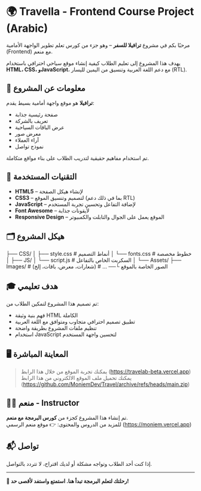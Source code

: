 # 🌍 Travella - Frontend Course Project (Arabic)

مرحبًا بكم في مشروع **ترافيلا للسفر** – وهو جزء من كورس تعلم تطوير الواجهة الأمامية (Frontend) مع منعم.

يهدف هذا المشروع إلى تعليم الطلاب كيفية إنشاء موقع سياحي احترافي باستخدام **HTML، CSS، وJavaScript**، مع دعم اللغة العربية وتنسيق من اليمين لليسار (RTL).

## 📌 معلومات عن المشروع

**ترافيلا** هو موقع واجهة أمامية بسيط يقدم:
- صفحة رئيسية جذابة
- تعريف بالشركة
- عرض الباقات السياحية
- معرض صور
- آراء العملاء
- نموذج تواصل

تم استخدام مفاهيم حقيقية لتدريب الطلاب على بناء مواقع متكاملة.

## 🧰 التقنيات المستخدمة

- **HTML5** – لإنشاء هيكل الصفحة
- **CSS3** – لتصميم وتنسيق الموقع (بما في ذلك دعم RTL)
- **JavaScript** – لإضافة التفاعل وتحسين تجربة المستخدم
- **Font Awesome** – لأيقونات جذابة
- **Responsive Design** – الموقع يعمل على الجوال والتابلت والكمبيوتر

## 🗂️ هيكل المشروع

├── CSS/
│ ├── style.css # أنماط التصميم
│ └── fonts.css # خطوط مخصصة
│
├── JS/
│ └── script.js # السكربت الخاص بالتفاعل
│
└── Assets/
├── Images/ # الصور الخاصة بالموقع
└── ... # (شعارات، معرض، باقات، إلخ)


## 🎓 هدف تعليمي

تم تصميم هذا المشروع لتمكين الطلاب من:

- فهم بنية وثيقة HTML الكاملة
- تطبيق تصميم احترافي متجاوب ومتوافق مع اللغة العربية
- تنظيم ملفات المشروع بطريقة واضحة
- استخدام JavaScript لتحسين واجهة المستخدم

## 🖥️ المعاينة المباشرة

> يمكنك تجربة الموقع من خلال هذا الرابط (https://travelab-beta.vercel.app)
> يمكنك تحميل ملف الموقع الالكتروني من هذا الرابط (https://github.com/MoniemDev/Travel/archive/refs/heads/main.zip)

## 🧑‍🏫 منعم - Instructor

تم إنشاء هذا المشروع كجزء من **كورس البرمجة مع منعم**.  
للمزيد من الدروس والمحتوى:
👉 موقع منعم الرسمي (https://moniem.vercel.app)

## 📬 تواصل

إذا كنت أحد الطلاب وتواجه مشكلة أو لديك اقتراح، لا تتردد بالتواصل.

---

**🚀 رحلتك لتعلم البرمجة تبدأ هنا. استمتع واستفد لأقصى حد!**
